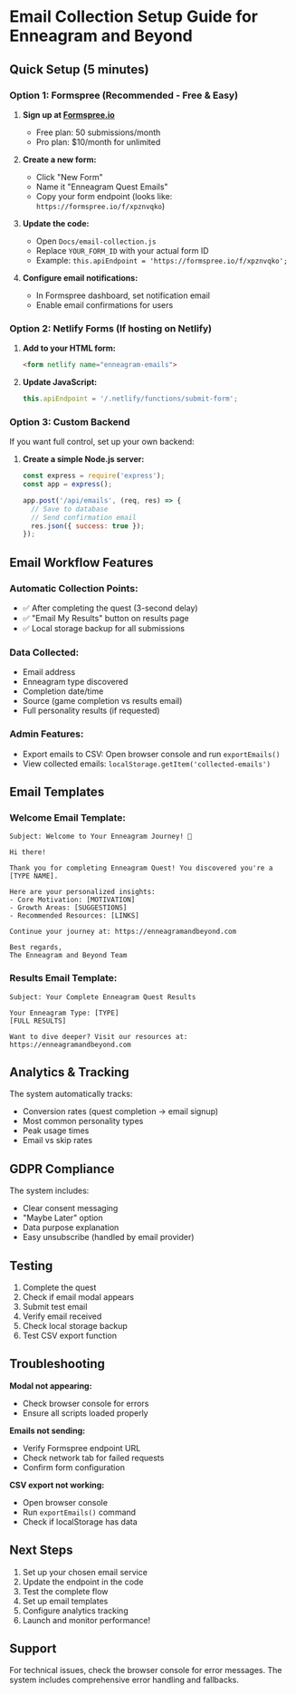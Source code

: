 # Email Collection Setup Guide for Enneagram and Beyond

## Quick Setup (5 minutes)

### Option 1: Formspree (Recommended - Free & Easy)

1. **Sign up at [Formspree.io](https://formspree.io)**
   - Free plan: 50 submissions/month
   - Pro plan: $10/month for unlimited

2. **Create a new form:**
   - Click "New Form"
   - Name it "Enneagram Quest Emails"
   - Copy your form endpoint (looks like: `https://formspree.io/f/xpznvqko`)

3. **Update the code:**
   - Open `Docs/email-collection.js`
   - Replace `YOUR_FORM_ID` with your actual form ID
   - Example: `this.apiEndpoint = 'https://formspree.io/f/xpznvqko';`

4. **Configure email notifications:**
   - In Formspree dashboard, set notification email
   - Enable email confirmations for users

### Option 2: Netlify Forms (If hosting on Netlify)

1. **Add to your HTML form:**
   ```html
   <form netlify name="enneagram-emails">
   ```

2. **Update JavaScript:**
   ```javascript
   this.apiEndpoint = '/.netlify/functions/submit-form';
   ```

### Option 3: Custom Backend

If you want full control, set up your own backend:

1. **Create a simple Node.js server:**
   ```javascript
   const express = require('express');
   const app = express();
   
   app.post('/api/emails', (req, res) => {
     // Save to database
     // Send confirmation email
     res.json({ success: true });
   });
   ```

## Email Workflow Features

### Automatic Collection Points:
- ✅ After completing the quest (3-second delay)
- ✅ "Email My Results" button on results page
- ✅ Local storage backup for all submissions

### Data Collected:
- Email address
- Enneagram type discovered
- Completion date/time
- Source (game completion vs results email)
- Full personality results (if requested)

### Admin Features:
- Export emails to CSV: Open browser console and run `exportEmails()`
- View collected emails: `localStorage.getItem('collected-emails')`

## Email Templates

### Welcome Email Template:
```
Subject: Welcome to Your Enneagram Journey! 🌟

Hi there!

Thank you for completing Enneagram Quest! You discovered you're a [TYPE NAME].

Here are your personalized insights:
- Core Motivation: [MOTIVATION]
- Growth Areas: [SUGGESTIONS]
- Recommended Resources: [LINKS]

Continue your journey at: https://enneagramandbeyond.com

Best regards,
The Enneagram and Beyond Team
```

### Results Email Template:
```
Subject: Your Complete Enneagram Quest Results

Your Enneagram Type: [TYPE]
[FULL RESULTS]

Want to dive deeper? Visit our resources at:
https://enneagramandbeyond.com
```

## Analytics & Tracking

The system automatically tracks:
- Conversion rates (quest completion → email signup)
- Most common personality types
- Peak usage times
- Email vs skip rates

## GDPR Compliance

The system includes:
- Clear consent messaging
- "Maybe Later" option
- Data purpose explanation
- Easy unsubscribe (handled by email provider)

## Testing

1. Complete the quest
2. Check if email modal appears
3. Submit test email
4. Verify email received
5. Check local storage backup
6. Test CSV export function

## Troubleshooting

**Modal not appearing:**
- Check browser console for errors
- Ensure all scripts loaded properly

**Emails not sending:**
- Verify Formspree endpoint URL
- Check network tab for failed requests
- Confirm form configuration

**CSV export not working:**
- Open browser console
- Run `exportEmails()` command
- Check if localStorage has data

## Next Steps

1. Set up your chosen email service
2. Update the endpoint in the code
3. Test the complete flow
4. Set up email templates
5. Configure analytics tracking
6. Launch and monitor performance!

## Support

For technical issues, check the browser console for error messages. The system includes comprehensive error handling and fallbacks.